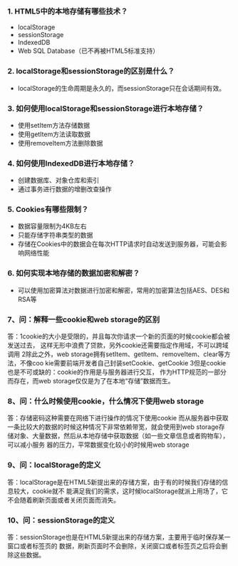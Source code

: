 ### 1. HTML5中的本地存储有哪些技术？
- localStorage
- sessionStorage
- IndexedDB
- Web SQL Database（已不再被HTML5标准支持）

### 2. localStorage和sessionStorage的区别是什么？
- localStorage的生命周期是永久的，而sessionStorage只在会话期间有效。

### 3. 如何使用localStorage和sessionStorage进行本地存储？
- 使用setItem方法存储数据
- 使用getItem方法读取数据
- 使用removeItem方法删除数据

### 4. 如何使用IndexedDB进行本地存储？
- 创建数据库、对象仓库和索引
- 通过事务进行数据的增删改查操作

### 5. Cookies有哪些限制？
- 数据容量限制为4KB左右
- 只能存储字符串类型的数据
- 存储在Cookies中的数据会在每次HTTP请求时自动发送到服务器，可能会影响网络性能

### 6. 如何实现本地存储的数据加密和解密？
- 可以使用加密算法对数据进行加密和解密，常用的加密算法包括AES、DES和RSA等

### 7、问：解释一些cookie和web storage的区别
答：1cookie的大小是受限的，并且每次你请求一个新的页面的时候cookie都会被发送过去，
这样无形中浪费了贷款，另外cookie还需要指定作用域，不可以跨域调用
2除此之外，web storage拥有setItem、getItem、removeItem、clear等方法，不像coo
kie需要前端开发者自己封装setCookie、getCookie
3但是cookie也是不可或缺的：cookie的作用是与服务器进行交互，
作为HTTP规范的一部分而存在，而web storage仅仅是为了在本地“存储”数据而生。
### 8、问：什么时候使用cookie，什么情况下使用web storage
答：存储密码这种需要在网络下进行操作的情况下使用cookie
而从服务器中获取一条比较大的数据的时候这种情况下非常依赖带宽，就会使用到web storage存
储对象、大量数据，然后从本地存储中获取数据（如一些文章信息或者购物车），可以减小服务
器的压力，平常数据变化较小的时候用web storage
### 9、问：localStorage的定义
答：localStorage是在HTML5新提出来的存储方案，由于有的时候我们存储的信息较大，cookie就不
能满足我们的需求，这时候localStorage就派上用场了，它不会随着刷新页面或者关闭页面而消失。
### 10、问：sessionStorage的定义
答：sessionStorage也是在HTML5新提出来的存储方案，主要用于临时保存某一窗口或者标签页的
数据，刷新页面时不会删除，关闭窗口或者标签页之后将会删除这些数据。